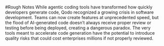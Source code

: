 #Rough Notes
While agentic coding tools have transformed how quickly developers generate code, Qodo recognized a growing crisis in software development. Teams can now create features at unprecedented speed, but the flood of AI-generated code doesn’t always receive proper review or testing before being deployed, creating a dangerous paradox. The very tools meant to accelerate code generation have the potential to introduce quality risks that could cost enterprises millions if not properly reviewed.
